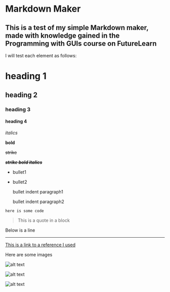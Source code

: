 # Markdown Maker

## This is a test of my simple Markdown maker, made with knowledge gained in the Programming with GUIs course on FutureLearn 

I will test each element as follows:

# heading 1

## heading 2

### heading 3

#### heading 4

*italics*

**bold**

~~strike~~

~~***strike bold italics***~~

+ bullet1

+ bullet2

   bullet indent paragraph1

   bullet indent paragraph2

```here is some code```

>This is a quote in a block

Below is a line
___

[This is a link to a reference I used](https://github.com/adam-p/markdown-here/wiki/Markdown-Cheatsheet#headers)

Here are some images

![alt text](https://github.com/4-3is4-me/Markdown_Maker/blob/master/screeny1.png)

![alt text](https://github.com/4-3is4-me/Markdown_Maker/blob/master/screeny2.png)

![alt text](https://github.com/4-3is4-me/Markdown_Maker/blob/master/screeny3.png)



